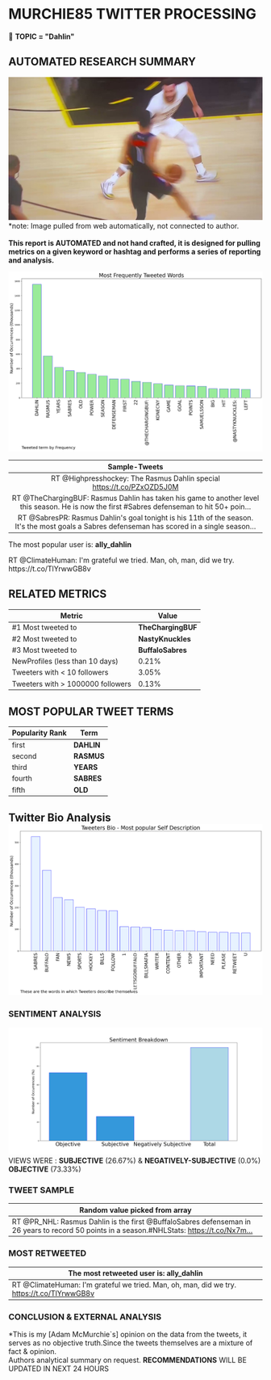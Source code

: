 # MURCHIE85 TWITTER PROCESSING 
&#x1F34E; **TOPIC = "Dahlin"**

## AUTOMATED RESEARCH SUMMARY

![image](assets/2022-04-23hashtagImage.png)*note: Image pulled from web automatically, not connected to author.
<br></br>
<b> This report is AUTOMATED and not hand crafted, it is designed for pulling metrics on a given keyword or hashtag and performs a series of reporting and analysis.</b>



![image](assets/2022-04-23TWEETS.png)



|                **Sample-Tweets**        |
| :-------------: |
| RT @Highpresshockey: The Rasmus Dahlin special https://t.co/PZxOZD5J0M |
| RT @TheChargingBUF: Rasmus Dahlin has taken his game to another level this season. He is now the first #Sabres defenseman to hit 50+ poin… |
| RT @SabresPR: Rasmus Dahlin's goal tonight is his 11th of the season. It's the most goals a Sabres defenseman has scored in a single season… |

The most popular user is: **ally_dahlin**
<div class="alert alert-block alert-danger"> RT @ClimateHuman: I'm grateful we tried. Man, oh, man, did we try. https://t.co/TlYrwwGB8v</div>

## RELATED METRICS<br>
| Metric | Value |
| ------------- | ------------- |
| #1 Most tweeted to  | **TheChargingBUF** |
| #2 Most tweeted to  | **NastyKnuckles** |
| #3 Most tweeted to  | **BuffaloSabres** |
| NewProfiles (less than 10 days) | 0.21%  |
| Tweeters with < 10 followers  | 3.05%|
| Tweeters with > 1000000 followers  | 0.13%  |



## MOST POPULAR TWEET TERMS 


| Popularity Rank  | Term |
| ------------- | ------------- |
| first  | **DAHLIN**  |
| second  | **RASMUS**  |
| third  | **YEARS** |
| fourth  | **SABRES**  |
| fifth  | **OLD**  |


## Twitter Bio Analysis![image](assets/2022-04-23BIO.png)
### SENTIMENT ANALYSIS
![image](assets/2022-04-23sentiment.png)
VIEWS WERE : **SUBJECTIVE**  (26.67%) & **NEGATIVELY-SUBJECTIVE** (0.0%) **OBJECTIVE** (73.33%)

### TWEET SAMPLE 
| Random value picked from array |
| ------------- |
|RT @PR_NHL: Rasmus Dahlin is the first @BuffaloSabres defenseman in 26 years to record 50 points in a season.#NHLStats: https://t.co/Nx7m… |

### MOST RETWEETED 

| The most retweeted user is: **ally_dahlin**  |
| ------------- |
| RT @ClimateHuman: I'm grateful we tried. Man, oh, man, did we try. https://t.co/TlYrwwGB8v |

### CONCLUSION & EXTERNAL ANALYSIS

*This is my [Adam McMurchie`s] opinion on the data from the tweets, it serves as no objective truth.Since the tweets themselves are a mixture of fact & opinion.<br>
Authors analytical summary on request.
**RECOMMENDATIONS** WILL BE UPDATED IN NEXT  24 HOURS <br>